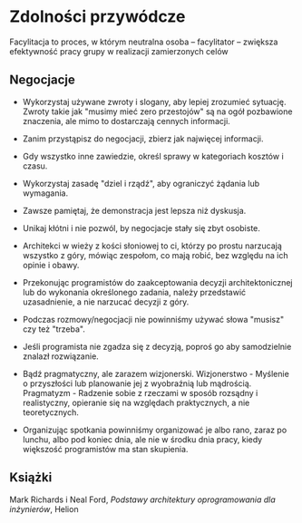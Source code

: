 # Zdolności przywódcze

Facylitacja to proces, w którym neutralna osoba – facylitator – zwiększa efektywność pracy grupy w realizacji zamierzonych celów

## Negocjacje

* Wykorzystaj używane zwroty i slogany, aby lepiej zrozumieć sytuację. Zwroty takie jak "musimy mieć zero przestojów" są na ogół pozbawione znaczenia, ale mimo to dostarczają cennych informacji.

* Zanim przystąpisz do negocjacji, zbierz jak najwięcej informacji.

* Gdy wszystko inne zawiedzie, określ sprawy w kategoriach kosztów i czasu.

* Wykorzystaj zasadę "dziel i rządź", aby ograniczyć żądania lub wymagania.

* Zawsze pamiętaj, że demonstracja jest lepsza niż dyskusja.

* Unikaj kłótni i nie pozwól, by negocjacje stały się zbyt osobiste.

* Architekci w wieży z kości słoniowej to ci, którzy po prostu narzucają wszystko z góry, mówiąc zespołom, co mają robić, bez względu na ich opinie i obawy.

* Przekonując programistów do zaakceptowania decyzji architektonicznej lub do wykonania określonego zadania, należy przedstawić uzasadnienie, a nie narzucać decyzji z góry.

* Podczas rozmowy/negocjacji nie powinniśmy używać słowa "musisz" czy też "trzeba".

* Jeśli programista nie zgadza się z decyzją, poproś go aby samodzielnie znalazł rozwiązanie.

* Bądź pragmatyczny, ale zarazem wizjonerski. Wizjonerstwo - Myślenie o przyszłości lub planowanie jej z wyobraźnią lub mądrością. Pragmatyzm - Radzenie sobie z rzeczami w sposób rozsądny i realistyczny, opieranie się na względach praktycznych, a nie teoretycznych.

* Organizując spotkania powinniśmy organizować je albo rano, zaraz po lunchu, albo pod koniec dnia, ale nie w środku dnia pracy, kiedy większość programistów ma stan skupienia.


## Książki

Mark Richards i Neal Ford, _Podstawy architektury oprogramowania dla inżynierów_, Helion
